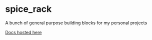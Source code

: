 # spice_rack
A bunch of general purpose building blocks for my personal projects

[Docs hosted here](https://timorobin.github.io/spice_rack/)
